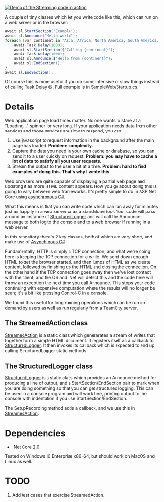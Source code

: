 [![Demo of the Streaming code in action](https://i.imgur.com/HwCWR6p.png)](https://youtu.be/5oReOatUnks)

A couple of tiny classes which let you write code like this, 
which can run on a web server or in the browser:

```csharp
await sl.StartSection("Example");
await sl.Announce("Hello world");
foreach (var continent in "Asia, Africa, North America, South America, Antarctica, Europe, Australia".Split(", ")) {
    await Task.Delay(1000);
    await sl.StartSection($"Calling {continent}");
    await Task.Delay(1000);
    await sl.Announce($"Hello from {continent}");
    await sl.EndSection();
}
await sl.EndSection();
```


Of course this is more useful if you do some intensive or slow things 
instead of calling Task.Delay :smiley:. Full example is in 
[SampleWeb/Startup.cs](SampleWeb/Startup.cs).

# Details

Web application page load times matter. No one wants to stare at a 
"Loading..." spinner for very long. If your application needs data 
from other services and those services are slow to respond, you can:

1. Use javascript to request information in the background after the main 
page has loaded. **Problem: complexity.**
1. Capture the data you need in your own cache or database, so you can send 
it to a user quickly on request. **Problem: you may have to cache a lot of 
data to satisfy all your user requests.**
1. Stream the output to the user a bit at a time. **Problem: hard to find 
examples of doing this. That's why I wrote this.**

Web browsers are quite capable of displaying a partial web page and updating it 
as more HTML content appears. How you go about doing this is going to vary 
between web frameworks. It's pretty simple to do in ASP.Net Core using
[asynchronous C#](https://docs.microsoft.com/en-us/dotnet/csharp/async).

What this means is that you can write code which can run away for minutes 
just as happily in a web server or as a standalone tool. Your code will pass
around an instance of [StructuredLogger](Lib/StructuredLogger.cs) and will call
the Announce message to both log to the console and to a web browser if
running in a web server.

In this repository there's 2 key classes, both of which are very short, and
make use of [Asynchrnous C#](https://docs.microsoft.com/en-us/dotnet/csharp/async)

Fundamentally, HTTP is simply a TCP connection, and what we're doing here
is keeping the TCP connection for a while. We send down enough HTML to get
the browser started, and then lumps of HTML as we create content, followed by
finishing up the HTML and closing the connection. On the other hand if the
TCP connection goes away then we've lost contact with the client, and the OS
and .Net will detect this and the code here will throw an exception the next
time you call Announce. This stops your code continuing with expensive computation
where the results will no longer be seen; it's a bit like pressing Control-C in a
console.

We found this useful for long running operations which can be run on demand by
users as well as run regularly from a TeamCity server. 

## The StreamedAction class

[StreamedAction](Lib/StreamedAction.cs) is a static class which generarates
a stream of writes that together form a simple HTML document. It registers
itself as a callback to [StructuredLogger](Lib/StructuredLogger.cs). 
It then invokes its callback which is expected to end up calling StructuredLogger 
static methods.

## The StructuredLogger class

[StructuredLogger](Lib/StructuredLogger.cs) is a static class which provides
an Announce method for producing a line of output, and a StartSection/EndSection
pair to mark when you are doing something so that you can get structured logging.
This can be used in a console program and will work fine, printing output to the 
console with indentation if you use StartSection/EndSection. 

The SetupRecording method adds a callback, and we use this in
[StreamedAction](Lib/StreamedAction.cs).

# Dependencies

* [.Net Core 2.0](https://github.com/dotnet/core/blob/master/release-notes/download-archives/2.0.0-download.md)

Tested on Windows 10 Enterprise x86-64, but should work on MacOS and Linux as well.

# TODO 

1. Add test cases that exercise StreamedAction.
